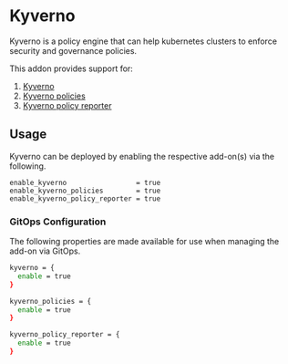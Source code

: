 # Kyverno

Kyverno is a policy engine that can help kubernetes clusters to enforce security and governance policies.

This addon provides support for:
1. [Kyverno](https://github.com/kyverno/kyverno/tree/main/charts/kyverno)
2. [Kyverno policies](https://github.com/kyverno/kyverno/tree/main/charts/kyverno-policies)
3. [Kyverno policy reporter](https://github.com/kyverno/policy-reporter/tree/main/charts/policy-reporter)

## Usage

Kyverno can be deployed by enabling the respective add-on(s) via the following.

```hcl
enable_kyverno                 = true
enable_kyverno_policies        = true
enable_kyverno_policy_reporter = true
```

### GitOps Configuration

The following properties are made available for use when managing the add-on via GitOps.

```sh
kyverno = {
  enable = true
}

kyverno_policies = {
  enable = true
}

kyverno_policy_reporter = {
  enable = true
}
```
